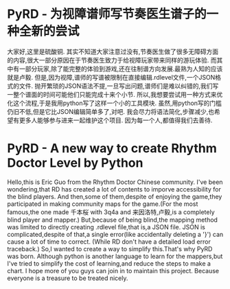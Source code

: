 # PyRD - 为视障谱师写节奏医生谱子的一种全新的尝试
大家好,这里是硫酸铜.
其实不知道大家注意过没有,节奏医生做了很多无障碍方面的内容,很大一部分原因在于节奏医生致力于给视障玩家带来同样的游玩体验.
而其中有一部分玩家,除了能完整的体验到游戏,还在往制谱方向发展.最熟为人知的应该就是卢毅.
但是,因为视障,谱师的写谱被限制在直接编辑.rdlevel文件,一个JSON格式的文件.
抛开繁琐的JSON语法不提,一旦写出问题,谱师们是难以纠错的,我们写一整个谱面的时间可能他们只能完成十来个小节.
所以,我想要尝试用一种方式来优化这个流程,于是我用python写了这样一个小的工具模块.
虽然,用python写的门槛仍旧不低,但是它比JSON编辑简单多了,对吧.
我会尽力将语法简化,步骤减少,也希望有更多人能够参与进来一起维护这个项目.
因为每一个人,都值得我们去善待.
# PyRD - A new way to create Rhythm Doctor Level by Python
Hello,this is Eric Guo from the Rhythm Doctor Chinese community.
I've been wondering,that RD has created a lot of contents to imporve accessibility for the blind players.
And then,some of them,despite of enjoying the game,they participated in making community maps for the game.(For the most famous,the one made 千本桜 with 3q4a and 来因洛特,卢毅,is a completely blind player and mapper.)
But,because of being blind,the mapping method was limited to directly creating .rdlevel file,that is,a JSON file.
JSON is complicated,despite of that,a single error(like accidentally deleting a '}') can cause a lot of time to correct. (While RD don't have a detailed load error traceback.)
So,I wanted to create a way to simplify this.That's why PyRD was born.
Although python is another language to learn for the mappers,but I've tried to simplify the cost of learning,and reduce the steps to make a chart.
I hope more of you guys can join in to maintain this project.
Because everyone is a treasure to be treated nicely.

